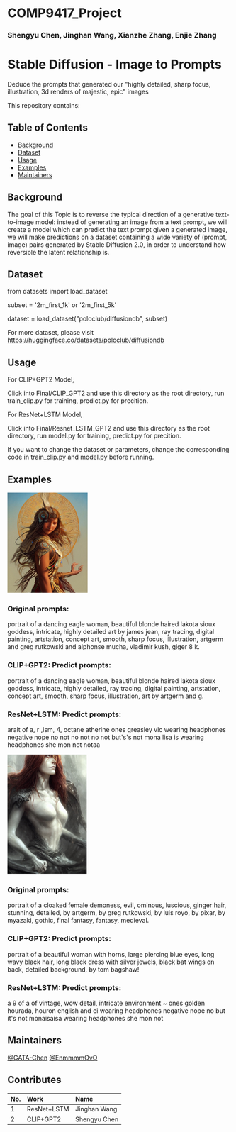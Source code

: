 # COMP9417_Project
### Shengyu Chen, Jinghan Wang, Xianzhe Zhang, Enjie Zhang

# Stable Diffusion - Image to Prompts
Deduce the prompts that generated our "highly detailed, sharp focus, illustration, 3d renders of majestic, epic" images

This repository contains:
## Table of Contents
- [Background](#background)
- [Dataset](#dataset)
- [Usage](#usage)
- [Examples](#example)
- [Maintainers](#maintainers)
## Background
The goal of this Topic is to reverse the typical direction of a generative text-to-image model: instead of generating an image from a text prompt, we will create a model which can predict the text prompt given a generated image, we will make predictions on a dataset containing a wide variety of (prompt, image) pairs generated by Stable Diffusion 2.0, in order to understand how reversible the latent relationship is.
## Dataset
from datasets import load_dataset


subset = '2m_first_1k' or '2m_first_5k'


dataset = load_dataset("poloclub/diffusiondb", subset)


For more dataset, please visit https://huggingface.co/datasets/poloclub/diffusiondb
## Usage
For CLIP+GPT2 Model,


Click into Final/CLIP_GPT2 and use this directory as the root directory, run train_clip.py for training, predict.py for precition.


For ResNet+LSTM Model,


Click into Final/Resnet_LSTM_GPT2 and use this directory as the root directory, run model.py for training, predict.py for precition.


If you want to change the dataset or parameters, change the corresponding code in train_clip.py and model.py before running.

## Examples
![image](readme_Image/1.png)
### Original prompts: 
portrait of a dancing eagle woman, beautiful blonde haired lakota sioux goddess, intricate, highly detailed art by james jean, ray tracing, digital painting, artstation, concept art, smooth, sharp focus, illustration, artgerm and greg rutkowski and alphonse mucha, vladimir kush, giger 8 k.
### CLIP+GPT2: Predict prompts:
portrait of a dancing eagle woman, beautiful blonde haired lakota sioux goddess, intricate, highly detailed, ray tracing, digital painting, artstation, concept art, smooth, sharp focus, illustration, art by artgerm and g.
### ResNet+LSTM: Predict prompts:
arait of a, r ,ism, 4, octane atherine ones greasley vic wearing headphones negative nope no not no not no not but's's not mona lisa is wearing headphones she mon not notaa

![image](readme_Image/2.png)
### Original prompts: 
portrait of a cloaked female demoness, evil, ominous, luscious, ginger hair, stunning, detailed, by artgerm, by greg rutkowski, by luis royo, by pixar, by myazaki, gothic, final fantasy, fantasy, medieval.
### CLIP+GPT2: Predict prompts:
portrait of a beautiful woman with horns, large piercing blue eyes, long wavy black hair, long black dress with silver jewels, black bat wings on back, detailed background, by tom bagshaw!
### ResNet+LSTM: Predict prompts:
a 9 of a of vintage, wow detail, intricate environment ~ ones golden hourada, houron english and ei wearing headphones negative nope no but it's not monaisaisa wearing headphones she mon not
## Maintainers
[@GATA-Chen](https://github.com/GATA-Chen)
[@EnmmmmOvO](https://github.com/EnmmmmOvO)
## Contributes
No. | Work | Name
| :----- | :----- | :----- 
1 | ResNet+LSTM | Jinghan Wang
2 | CLIP+GPT2 | Shengyu Chen
